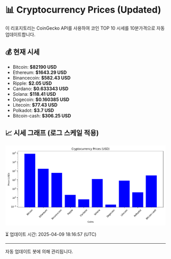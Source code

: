 
# 📊 Cryptocurrency Prices (Updated)

이 리포지토리는 CoinGecko API를 사용하여 코인 TOP 10 시세를 10분가격으로 자동 업데이트합니다.

## 💰 현재 시세
- Bitcoin: **$82190 USD**
- Ethereum: **$1643.29 USD**
- Binancecoin: **$582.43 USD**
- Ripple: **$2.05 USD**
- Cardano: **$0.633343 USD**
- Solana: **$118.41 USD**
- Dogecoin: **$0.160385 USD**
- Litecoin: **$77.43 USD**
- Polkadot: **$3.7 USD**
- Bitcoin-cash: **$306.25 USD**

## 📈 시세 그래프 (로그 스케일 적용)
![Crypto Prices](crypto_prices.png)

⏳ 업데이트 시간: 2025-04-09 18:16:57 (UTC)

---
자동 업데이트 봇에 의해 관리됩니다.
